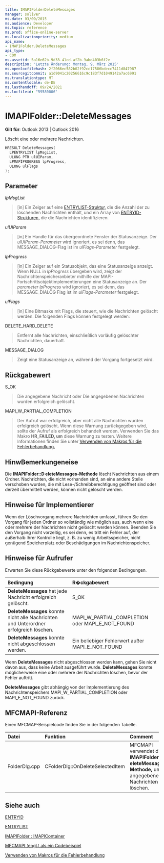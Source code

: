 ```yaml
---
title: IMAPIFolderDeleteMessages
manager: soliver
ms.date: 03/09/2015
ms.audience: Developer
ms.topic: reference
ms.prod: office-online-server
ms.localizationpriority: medium
api_name:
- IMAPIFolder.DeleteMessages
api_type:
- COM
ms.assetid: 5a16e62b-9d33-41cd-af2b-9abd403b6f2e
description: 'Letzte Änderung: Montag, 9. März 2015'
ms.openlocfilehash: 2f2066ec582b02f92cc17586bdecc7411d847987
ms.sourcegitcommit: a1d9041c20256616c9c183f7d1049142a7ac6991
ms.translationtype: MT
ms.contentlocale: de-DE
ms.lasthandoff: 09/24/2021
ms.locfileid: "59580006"
---
```

# <a name="imapifolderdeletemessages"></a>IMAPIFolder::DeleteMessages

  
  
**Gilt für**: Outlook 2013 | Outlook 2016 
  
Löscht eine oder mehrere Nachrichten.
  
```cpp
HRESULT DeleteMessages(
  LPENTRYLIST lpMsgList,
  ULONG_PTR ulUIParam,
  LPMAPIPROGRESS lpProgress,
  ULONG ulFlags
);
```

## <a name="parameters"></a>Parameter

 _lpMsgList_
  
> [in] Ein Zeiger auf eine [ENTRYLIST-Struktur,](entrylist.md) die die Anzahl der zu löschenden Nachrichten enthält, und ein Array von [ENTRYID-Strukturen,](entryid.md) die die Nachrichten identifizieren. 
    
 _ulUIParam_
  
> [in] Ein Handle für das übergeordnete Fenster der Statusanzeige. Der  _ulUIParam-Parameter_ wird ignoriert, es sei denn, das MESSAGE_DIALOG-Flag ist im  _ulFlags-Parameter_ festgelegt. 
    
 _lpProgress_
  
> [in] Ein Zeiger auf ein Statusobjekt, das eine Statusanzeige anzeigt. Wenn NULL in  _lpProgress_ übergeben wird, zeigt der Nachrichtenspeicheranbieter mithilfe der MAPI-Fortschrittsobjektimplementierungen eine Statusanzeige an. Der  _parameter lpProgress_ wird ignoriert, es sei denn, das MESSAGE_DIALOG Flag ist im  _ulFlags-Parameter_ festgelegt. 
    
 _ulFlags_
  
> [in] Eine Bitmaske mit Flags, die steuert, wie die Nachrichten gelöscht werden. Die folgenden Flags können festgelegt werden:
    
DELETE_HARD_DELETE
  
> Entfernt alle Nachrichten, einschließlich vorläufig gelöschter Nachrichten, dauerhaft.
    
MESSAGE_DIALOG 
  
> Zeigt eine Statusanzeige an, während der Vorgang fortgesetzt wird.
    
## <a name="return-value"></a>Rückgabewert

S_OK 
  
> Die angegebene Nachricht oder Die angegebenen Nachrichten wurden erfolgreich gelöscht.
    
MAPI_W_PARTIAL_COMPLETION 
  
> Der Aufruf war erfolgreich, aber nicht alle Nachrichten wurden erfolgreich gelöscht. Wenn diese Warnung zurückgegeben wird, sollte der Aufruf als erfolgreich behandelt werden. Verwenden Sie das Makro **HR_FAILED, um** diese Warnung zu testen. Weitere Informationen finden Sie unter [Verwenden von Makros für die Fehlerbehandlung.](using-macros-for-error-handling.md)
    
## <a name="remarks"></a>HinwBemerkungeneise

Die **IMAPIFolder::D eleteMessages-Methode** löscht Nachrichten aus einem Ordner. Nachrichten, die nicht vorhanden sind, an eine andere Stelle verschoben wurden, die mit Lese-/Schreibberechtigung geöffnet sind oder derzeit übermittelt werden, können nicht gelöscht werden. 
  
## <a name="notes-to-implementers"></a>Hinweise für Implementierer

Wenn der Löschvorgang mehrere Nachrichten umfasst, führen Sie den Vorgang für jeden Ordner so vollständig wie möglich aus, auch wenn eine oder mehrere der Nachrichten nicht gelöscht werden können. Beenden Sie den Vorgang nicht vorzeitig, es sei denn, es tritt ein Fehler auf, der außerhalb Ihrer Kontrolle liegt, z. B. zu wenig Arbeitsspeicher, nicht genügend Speicherplatz oder Beschädigungen im Nachrichtenspeicher.
  
## <a name="notes-to-callers"></a>Hinweise für Aufrufer

Erwarten Sie diese Rückgabewerte unter den folgenden Bedingungen.
  
|**Bedingung**|**R�ckgabewert**|
|:-----|:-----|
|**DeleteMessages** hat jede Nachricht erfolgreich gelöscht.  <br/> |S_OK  <br/> |
|**DeleteMessages** konnte nicht alle Nachrichten und Unterordner erfolgreich löschen.  <br/> |MAPI_W_PARTIAL_COMPLETION oder MAPI_E_NOT_FOUND  <br/> |
|**DeleteMessages** konnte nicht abgeschlossen werden.  <br/> |Ein beliebiger Fehlerwert außer MAPI_E_NOT_FOUND  <br/> |
   
Wenn **DeleteMessages** nicht abgeschlossen werden kann, gehen Sie nicht davon aus, dass keine Arbeit ausgeführt wurde. **DeleteMessages** konnte möglicherweise eine oder mehrere der Nachrichten löschen, bevor der Fehler auftritt. 
  
 **DeleteMessages** gibt abhängig von der Implementierung des Nachrichtenspeichers MAPI_W_PARTIAL_COMPLETION oder MAPI_E_NOT_FOUND zurück. 
  
## <a name="mfcmapi-reference"></a>MFCMAPI-Referenz

Einen MFCMAP-Beispielcode finden Sie in der folgenden Tabelle.
  
|**Datei**|**Funktion**|**Comment**|
|:-----|:-----|:-----|
|FolderDlg.cpp  <br/> |CFolderDlg::OnDeleteSelectedItem  <br/> |MFCMAPI verwendet die **IMAPIFolder::D eleteMessages-Methode,** um die angegebenen Nachrichten zu löschen.  <br/> |
   
## <a name="see-also"></a>Siehe auch



[ENTRYID](entryid.md)
  
[ENTRYLIST](entrylist.md)
  
[IMAPIFolder : IMAPIContainer](imapifolderimapicontainer.md)


[MFCMAPI (engl.) als ein Codebeispiel](mfcmapi-as-a-code-sample.md)
  
[Verwenden von Makros für die Fehlerbehandlung](using-macros-for-error-handling.md)


